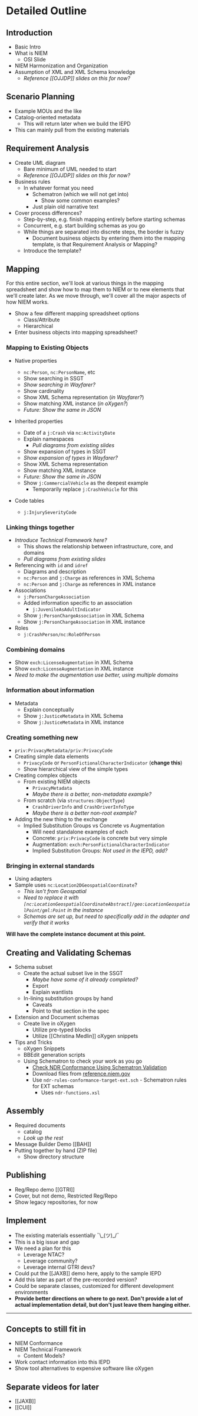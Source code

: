 # Detailed Outline

## Introduction

- Basic Intro
- What is NIEM
	- OSI Slide
- NIEM Harmonization and Organization
- Assumption of XML and XML Schema knowledge
	- _Reference [[OJJDP]] slides on this for now?_

## Scenario Planning

- Example MOUs and the like
- Catalog-oriented metadata
	- This will return later when we build the IEPD
- This can mainly pull from the existing materials

## Requirement Analysis

- Create UML diagram
	- Bare minimum of UML needed to start
	- _Reference [[OJJDP]] slides on this for now?_
- Business rules
	- In whatever format you need
		- Schematron (which we will not get into)
			- Show some common examples?
		- Just plain old narrative text
- Cover process differences?
	- Step-by-step, e.g. finish mapping entirely before starting schemas
	- Concurrent, e.g. start building schemas as you go
	- While things are separated into discrete steps, the border is fuzzy
		- Document business objects by entering them into the mapping template, is that Requirement Analysis or Mapping?
	- Introduce the template?


## Mapping

For this entire section, we'll look at various things in the mapping spreadsheet and show how to map them to NIEM or to new elements that we'll create later. As we move through, we'll cover all the major aspects of how NIEM works.

- Show a few different mapping spreadsheet options
	- Class/Attribute
	- Hierarchical
- Enter business objects into mapping spreadsheet?

### Mapping to Existing Objects

- Native properties
	- `nc:Person`, `nc:PersonName`, etc
	- Show searching in SSGT
	- _Show searching in Wayfarer?_
	- Show cardinality
	- Show XML Schema representation (_in Wayfarer?_)
	- Show matching XML instance (_in oXygen?_)
	- _Future: Show the same in JSON_

- Inherited properties
	- Date of a `j:Crash` via `nc:ActivityDate`
	- Explain namespaces
		- _Pull diagrams from existing slides_
	- Show expansion of types in SSGT
	- _Show expansion of types in Wayfarer?_
	- Show XML Schema representation
	- Show matching XML instance
	- _Future: Show the same in JSON_
	- Show `j:CommercialVehicle` as the deepest example
		- Temporarily replace `j:CrashVehicle` for this
- Code tables
	- `j:InjurySeverityCode`

### Linking things together

- _Introduce Technical Framework here?_
	- This shows the relationship between infrastructure, core, and domains
	- _Pull diagrams from existing slides_
- Referencing with `id` and `idref`
	- Diagrams and description
	- `nc:Person` and `j:Charge` as references in XML Schema
	- `nc:Person` and `j:Charge` as references in XML instance
- Associations
	- `j:PersonChargeAssociation`
	- Added information specific to an association
		- `j:JuvenileAsAdultIndicator`
	- Show `j:PersonChargeAssociation` in XML Schema
	- Show `j:PersonChargeAssociation` in XML instance
- Roles
	- `j:CrashPerson/nc:RoleOfPerson`

### Combining domains

- Show `exch:LicenseAugmentation` in XML Schema
- Show `exch:LicenseAugmentation` in XML instance
- _Need to make the augmentation use better, using multiple domains_

### Information about information

- Metadata
	- Explain conceptually
	- Show `j:JusticeMetadata` in XML Schema
	- Show `j:JusticeMetadata` in XML instance
	
### Creating something new

- `priv:PrivacyMetadata/priv:PrivacyCode`
- Creating simple data elements
	- `PrivacyCode` or `PersonFictionalCharacterIndicator` (**change this**)
	- Show hierarchical view of the simple types
- Creating complex objects
	- From existing NIEM objects
		- `PrivacyMetadata`
		- _Maybe there is a better, non-metadata example?_
	- From scratch (via `structures:ObjectType`)
		- `CrashDriverInfo` and `CrashDriverInfoType`
		- _Maybe there is a better non-root example?_
- Adding the new thing to the exchange
	- Implied Substitution Groups vs Concrete vs Augmentation
		- Will need standalone examples of each
		- Concrete: `priv:PrivacyCode` is concrete but very simple
		- Augmentation: `exch:PersonFictionalCharacterIndicator`
		- Implied Substitution Groups: _Not used in the IEPD, add?_

### Bringing in external standards

- Using adapters
- Sample uses `nc:Location2DGeospatialCoordinate`?
	- _This isn't from Geospatial_
	- _Need to replace it with `[nc:LocationGeospatialCoordinateAbstract]/geo:LocationGeospatialPoint/gml:Point` in the instance_
	- _Schemas are set up, but need to specifically add in the adapter and verify that it works_

**Will have the complete instance document at this point.**

## Creating and Validating Schemas

- Schema subset
	- Create the actual subset live in the SSGT
		- _Maybe have some of it already completed?_
		- Export
		- Explain wantlists
	- In-lining substitution groups by hand
		- Caveats
		- Point to that section in the spec
- Extension and Document schemas
	- Create live in oXygen
		- Utilize pre-typed blocks
		- Utilize [[Christina Medlin]] oXygen snippets
- Tips and Tricks
	- oXygen Snippets
	- BBEdit generation scripts
	- Using Schematron to check your work as you go
		- [Check NDR Conformance Using Schematron Validation](https://niem.github.io/reference/tools/oxygen/ndr/)
		- Download files from [reference.niem.gov](https://reference.niem.gov/niem/specification/naming-and-design-rules/5.0/niem-ndr-5.0.zip)
		- Use `ndr-rules-conformance-target-ext.sch` - Schematron rules for EXT schemas
			- Uses `ndr-functions.xsl`

## Assembly

- Required documents
	- catalog
	- _Look up the rest_
- Message Builder Demo [[BAH]]
- Putting together by hand (ZIP file)
	- Show directory structure

## Publishing

- Reg/Repo demo [[GTRI]]
- Cover, but not demo, Restricted Reg/Repo
- Show legacy repositories, for now

## Implement
- The existing materials essentially ¯\\\_(ツ)\_/¯
- This is a big issue and gap
- We need a plan for this
	- Leverage NTAC?
	- Leverage community?
	- Leverage internal GTRI devs?
- Could put the [[JAXB]] demo here, apply to the sample IEPD
- Add this later as part of the pre-recorded version?
- Could be separate classes, customized for different development environments
- **Provide better directions on where to go next. Don't provide a lot of actual implementation detail, but don't just leave them hanging either.**

___

## Concepts to still fit in

- NIEM Conformance
- NIEM Technical Framework
	- Content Models?
- Work contact information into this IEPD
- Show tool alternatives to expensive software like oXygen

## Separate videos for later

- [[JAXB]]
- [[CUI]]






